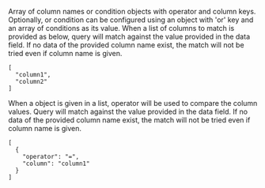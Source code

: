 Array of column names or condition objects with operator and column keys.
Optionally, or condition can be configured using an object with 'or' key and an array of conditions as its value.
When a list of columns to match is provided as below, query will match against the value provided in the data field.
If no data of the provided column name exist, the match will not be tried even if column name is given.
```
[
  "column1",
  "column2"
]
```
When a object is given in a list, operator will be used to compare the column values.
Query will match against the value provided in the data field.
If no data of the provided column name exist, the match will not be tried even if column name is given.
```
[
  {
    "operator": "=",
    "column": "column1"
  }
]
```
